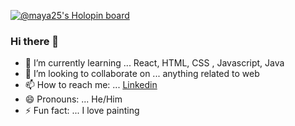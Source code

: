 

[![@maya25's Holopin board](https://holopin.me/maya25)](https://holopin.io/@maya25)

### Hi there 👋
- 🌱 I’m currently learning ... React, HTML, CSS , Javascript, Java
- 👯 I’m looking to collaborate on ... anything related to web 
- 📫 How to reach me: ... [Linkedin](https://www.linkedin.com/in/maya-s-rao/)
- 😄 Pronouns: ... He/Him
- ⚡ Fun fact: ... I love painting


